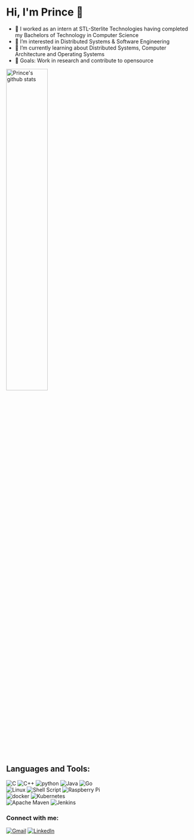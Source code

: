 # Hi, I'm Prince 👋
* 🧑    I worked as an intern at STL-Sterlite Technologies having completed my Bachelors of Technology in Computer Science
* 👀    I’m interested in Distributed Systems & Software Engineering
* 🌱    I’m currently learning about Distributed Systems, Computer Architecture and Operating Systems
* 🥅    Goals: Work in research and contribute to opensource

<img width=47% src="https://github-readme-stats.vercel.app/api?username=prince-modi&show_icons=true&include_all_commits=true&theme=buefy&hide_border=true" alt="Prince's github stats" />


## Languages and Tools:
    
![C](https://img.shields.io/badge/c-%2300599C.svg?style=for-the-badge&logo=c&logoColor=white)
![C++](https://img.shields.io/badge/c++-%2300599C.svg?style=for-the-badge&logo=c%2B%2B&logoColor=white)
![python](https://img.shields.io/badge/python-3670A0?style=for-the-badge&logo=python&logoColor=ffdd54)
![Java](https://img.shields.io/badge/java-%23ED8B00.svg?style=for-the-badge&logo=java&logoColor=white)
![Go](https://img.shields.io/badge/go-%2300ADD8.svg?style=for-the-badge&logo=go&logoColor=white)
<br />
![Linux](https://img.shields.io/badge/Linux-FCC624?style=for-the-badge&logo=linux&logoColor=black)
![Shell Script](https://img.shields.io/badge/shell_script-%23121011.svg?style=for-the-badge&logo=gnu-bash&logoColor=red)
![Raspberry Pi](https://img.shields.io/badge/-RaspberryPi-C51A4A?style=for-the-badge&logo=Raspberry-Pi)
<br />
![docker](https://img.shields.io/badge/docker-%230db7ed.svg?style=for-the-badge&logo=docker&logoColor=white)
![Kubernetes](https://img.shields.io/badge/kubernetes-%23326ce5.svg?style=for-the-badge&logo=kubernetes&logoColor=white)
<br />
![Apache Maven](https://img.shields.io/badge/Apache%20Maven-C71A36?style=for-the-badge&logo=Apache%20Maven&logoColor=white)
![Jenkins](https://img.shields.io/badge/jenkins-%232C5263.svg?style=for-the-badge&logo=jenkins&logoColor=white)

### Connect with me:

[<img alt="Gmail" src="https://img.shields.io/badge/Gmail-D14836?style=for-the-badge&logo=gmail&logoColor=white" />][mail]
[<img alt="LinkedIn" src="https://img.shields.io/badge/linkedin-%230077B5.svg?style=for-the-badge&logo=linkedin&logoColor=white"/>][linkedin]


[instagram]: https://instagram.com/piirns
[linkedin]: https://www.linkedin.com/in/modi-prince/
[mail]: mailto:princebmodi@gmail.com
[python]: https://www.python.org
[c]: https://en.wikipedia.org/wiki/C_(programming_language)
[linux]: https://www.linux.org/
[java]: https://www.java.com/en/
[js]: https://www.javascript.com/
[angular]: https://angularjs.org/
[docker]: https://www.docker.com/
